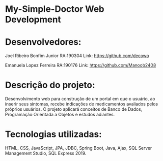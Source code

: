 # My-Simple-Doctor Web Development

# Desenvolvedores:
Joel Ribeiro Bonfim Junior RA:190304 Link: https://github.com/decowo

Emanuela Lopez Ferreira RA:190176 Link: https://github.com/Manoob2408

# Descrição do projeto:
Desenvolvimento web para construção de um portal em que o usuário, ao inserir seus sintomas, recebe indicações de medicamentos avaliados pelos próprios usuários. O projeto aplicará conceitos de Banco de Dados, Programação Orientada a Objetos e estudos adiantes.

# Tecnologias utilizadas:
HTML, CSS, JavaScript, JPA, JDBC, Spring Boot, Java, Ajax, SQL Server Management Studio, SQL Express 2019.

